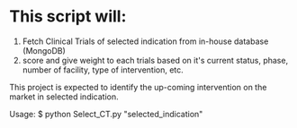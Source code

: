 # This script will:
1. Fetch Clinical Trials of selected indication from in-house database (MongoDB) 
2. score and give weight to each trials based on it's current status, phase, number of facility, type of intervention, etc.

This project is expected to identify the up-coming intervention on the market in selected indication. 

Usage:
$ python Select_CT.py "selected_indication"